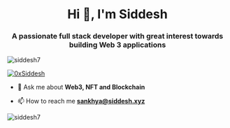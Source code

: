 <h1 align="center">Hi 👋, I'm Siddesh</h1>
<h3 align="center">A passionate full stack developer with great interest towards building Web 3 applications</h3>

<p align="left"> <img src="https://komarev.com/ghpvc/?username=siddesh7&label=Profile%20views&color=0e75b6&style=flat" alt="siddesh7" /> </p>

<p align="left"> <a href="https://twitter.com/0xsiddesh" target="blank"><img src="https://img.shields.io/twitter/follow/0xsiddesh?logo=twitter&style=for-the-badge" alt="0xSiddesh" /></a> </p>

- 💬 Ask me about **Web3, NFT and Blockchain**

- 📫 How to reach me **sankhya@siddesh.xyz**


<p><img align="center" src="https://github-readme-stats.vercel.app/api/top-langs?username=siddesh7&show_icons=true&locale=en&layout=compact" alt="siddesh7" /></p>
